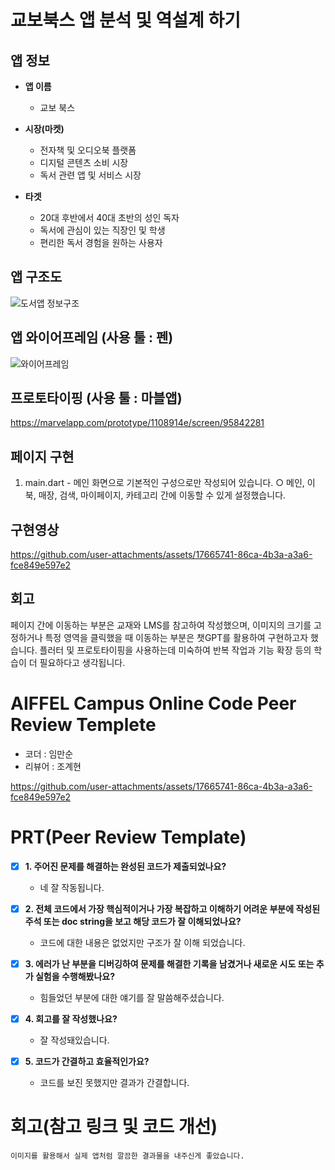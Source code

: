 # 교보북스 앱 분석 및 역설계 하기        

## 앱 정보

- **앱 이름** 

  - 교보 북스

- **시장(마켓)**  

  - 전자책 및 오디오북 플랫폼
  - 디지털 콘텐츠 소비 시장
  - 독서 관련 앱 및 서비스 시장

- **타겟**  

  - 20대 후반에서 40대 초반의 성인 독자
  - 독서에 관심이 있는 직장인 및 학생
  - 편리한 독서 경험을 원하는 사용자



## 앱 구조도

![도서앱 정보구조](https://github.com/user-attachments/assets/c55efcb4-af23-46a3-add8-364d87fb7272)



## 앱 와이어프레임 (사용 툴 : 펜)

![와이어프레임](https://github.com/user-attachments/assets/8509dd66-c371-4d18-820f-a8dc7a94e31b)



## 프로토타이핑 (사용 툴 : 마블앱)

https://marvelapp.com/prototype/1108914e/screen/95842281



## 페이지 구현

1. main.dart - 메인 화면으로 기본적인 구성으로만 작성되어 있습니다.
   ○ 메인, 이북, 매장, 검색, 마이페이지, 카테고리 간에 이동할 수 있게 설정했습니다.



## 구현영상 

https://github.com/user-attachments/assets/17665741-86ca-4b3a-a3a6-fce849e597e2



## 회고

페이지 간에 이동하는 부분은 교재와 LMS를 참고하여 작성했으며,
이미지의 크기를 고정하거나 특정 영역을 클릭했을 때 이동하는 부분은 챗GPT를 활용하여 구현하고자 했습니다.
플러터 및 프로토타이핑을 사용하는데 미숙하여 반복 작업과 기능 확장 등의 학습이 더 필요하다고 생각됩니다.



# AIFFEL Campus Online Code Peer Review Templete
- 코더 : 임만순
- 리뷰어 : 조계현



https://github.com/user-attachments/assets/17665741-86ca-4b3a-a3a6-fce849e597e2

# PRT(Peer Review Template)
- [X]  **1. 주어진 문제를 해결하는 완성된 코드가 제출되었나요?**
    - 네 잘 작동됩니다.
    
- [X]  **2. 전체 코드에서 가장 핵심적이거나 가장 복잡하고 이해하기 어려운 부분에 작성된 
주석 또는 doc string을 보고 해당 코드가 잘 이해되었나요?**
    - 코드에 대한 내용은 없었지만 구조가 잘 이해 되었습니다.
        
- [X]  **3. 에러가 난 부분을 디버깅하여 문제를 해결한 기록을 남겼거나
새로운 시도 또는 추가 실험을 수행해봤나요?**
    - 힘들었던 부분에 대한 얘기를 잘 말씀해주셨습니다.
        
- [X]  **4. 회고를 잘 작성했나요?**
    - 잘 작성돼있습니다.
        
- [X]  **5. 코드가 간결하고 효율적인가요?**
    - 코드를 보진 못했지만 결과가 간결합니다.


# 회고(참고 링크 및 코드 개선)
```
이미지를 활용해서 실제 앱처럼 깔끔한 결과물을 내주신게 좋았습니다.
```
